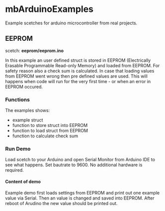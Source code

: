 # mbArduinoExamples
Example scetches for arduino microcontroller from real projects.

## EEPROM
scetch: **eeprom/eeprom.ino**

In this example an user defined struct is stored in EEPROM (Electrically Erasable Programmable Read-only Memory)  and loaded from EEPROM.
For safety reason also a check sum is calculated. In case that loading values from
EEPROM went wrong then pre defined values are used. This will happens
when code will run for the very first time - or when an error in EEPROM occured.

### Functions
The examples shows:
* example struct
* function to store struct into EEPROM
* function to load struct from EEPROM
* function to calculate check sum

### Run Demo
Load scetch to your Arduino and open Serial Monitor from Arduino IDE to see what happens.
Set bautrate to 9600. No additional hardware is required.

#### Content of demo
Example demo first loads settings from EEPROM and print out one example value via Serial.
Then an value is changed and saved into EEPROM.
After reboot of Arudino the new value should be printed out.
